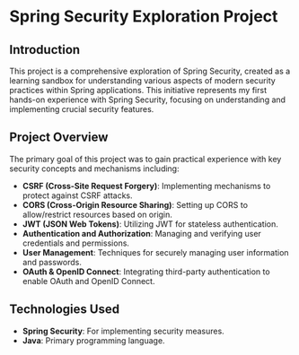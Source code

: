 # Spring Security Exploration Project

## Introduction

This project is a comprehensive exploration of Spring Security, created as a learning sandbox for understanding various aspects of modern security practices within Spring applications. This initiative represents my first hands-on experience with Spring Security, focusing on understanding and implementing crucial security features.

## Project Overview

The primary goal of this project was to gain practical experience with key security concepts and mechanisms including:

- **CSRF (Cross-Site Request Forgery)**: Implementing mechanisms to protect against CSRF attacks.
- **CORS (Cross-Origin Resource Sharing)**: Setting up CORS to allow/restrict resources based on origin.
- **JWT (JSON Web Tokens)**: Utilizing JWT for stateless authentication.
- **Authentication and Authorization**: Managing and verifying user credentials and permissions.
- **User Management**: Techniques for securely managing user information and passwords.
- **OAuth & OpenID Connect**: Integrating third-party authentication to enable OAuth and OpenID Connect.

## Technologies Used

- **Spring Security**: For implementing security measures.
- **Java**: Primary programming language.
